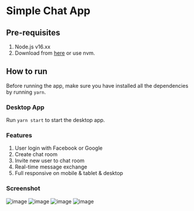 # Simple Chat App

## Pre-requisites

1. Node.js v16.xx
2. Download from [here](https://nodejs.org/en/download/) or use nvm.

## How to run

Before running the app, make sure you have installed all the dependencies by running `yarn`.

### Desktop App

Run `yarn start` to start the desktop app.

### Features

1. User login with Facebook or Google
2. Create chat room
3. Invite new user to chat room
4. Real-time message exchange
5. Full responsive on mobile & tablet & desktop

### Screenshot

![image](https://github.com/gaubacuc56/simple-chat-app/assets/76199289/a38d73b4-f7d8-4dc8-93d3-8c009570bc80)
![image](https://github.com/gaubacuc56/simple-chat-app/assets/76199289/4a5913f6-e521-4914-8cd3-25fed5dff1dd)
![image](https://github.com/gaubacuc56/simple-chat-app/assets/76199289/4defb955-76f4-4ffc-b34a-29051e7aab60)
![image](https://github.com/gaubacuc56/simple-chat-app/assets/76199289/d1cb4caa-b83c-4f05-9ed2-a58c3f585a18)


